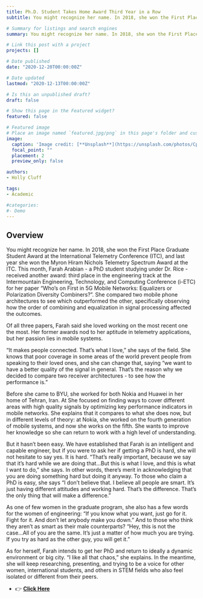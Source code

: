 ```yaml
---
title: Ph.D. Student Takes Home Award Third Year in a Row 
subtitle: You might recognize her name. In 2018, she won the First Place Graduate Student Award at the International Telemetry Conference (ITC), and last year she won the Myron Hiram Nichols Telemetry Spectrum Award at the ITC. 

# Summary for listings and search engines
summary: You might recognize her name. In 2018, she won the First Place Graduate Student Award at the International Telemetry Conference (ITC), and last year she won the Myron Hiram Nichols Telemetry Spectrum Award at the ITC. This month, Farah Arabian - a PhD student studying under...

# Link this post with a project
projects: []

# Date published
date: "2020-12-20T00:00:00Z"

# Date updated
lastmod: "2020-12-13T00:00:00Z"

# Is this an unpublished draft?
draft: false

# Show this page in the Featured widget?
featured: false

# Featured image
# Place an image named `featured.jpg/png` in this page's folder and customize its options here.
image:
  caption: 'Image credit: [**Unsplash**](https://unsplash.com/photos/CpkOjOcXdUY)'
  focal_point: ""
  placement: 2
  preview_only: false

authors:
- Holly Cluff

tags:
- Academic

#categories:
#- Demo
---
```


## Overview



You might recognize her name. In 2018, she won the First Place Graduate Student Award at the International Telemetry Conference (ITC), and last year she won the Myron Hiram Nichols Telemetry Spectrum Award at the ITC. This month, Farah Arabian - a PhD student studying under Dr. Rice - received another award: third place in the engineering track at the Intermountain Engineering, Technology, and Computing Conference (i-ETC) for her paper “Who’s on First in 5G Mobile Networks: Equalizers or Polarization Diversity Combiners?”. She compared two mobile phone architectures to see which outperformed the other, specifically observing how the order of combining and equalization in signal processing affected the outcomes.

Of all three papers, Farah said she loved working on the most recent one the most. Her former awards nod to her aptitude in telemetry applications, but her passion lies in mobile systems.

“It makes people connected. That’s what I love,” she says of the field. She knows that poor coverage in some areas of the world prevent people from speaking to their loved ones, and she can change that, saying “we want to have a better quality of the signal in general. That’s the reason why we decided to compare two receiver architectures - to see how the performance is.”

Before she came to BYU, she worked for both Nokia and Huawei in her home of Tehran, Iran. At She focused on finding ways to cover different areas with high quality signals by optimizing key performance indicators in mobile networks. She explains that it compares to what she does now, but in different levels of theory: at Nokia, she worked on the fourth generation of mobile systems, and now she works on the fifth. She wants to improve her knowledge so she can return to work with a high level of understanding.

But it hasn’t been easy. We have established that Farah is an intelligent and capable engineer, but if you were to ask her if getting a PhD is hard, she will not hesitate to say yes. It is hard. “That’s really important, because we say that it’s hard while we are doing that...But this is what I love, and this is what I want to do,” she says. In other words, there’s merit in acknowledging that you are doing something hard but doing it anyway. To those who claim a PhD is easy, she says “I don’t believe that. I believe all people are smart. It’s just having different attitudes and working hard. That’s the difference. That’s the only thing that will make a difference.”

As one of few women in the graduate program, she also has a few words for the women of engineering: “If you know what you want, just go for it. Fight for it. And don’t let anybody make you down.” And to those who think they aren’t as smart as their male counterparts? “Hey, this is not the case...All of you are the same. It’s just a matter of how much you are trying. If you try as hard as the other guy, you will get it.”

As for herself, Farah intends to get her PhD and return to ideally a dynamic environment or big city. “I like all that chaos,” she explains. In the meantime, she will keep researching, presenting, and trying to be a voice for other women, international students, and others in STEM fields who also feel isolated or different from their peers.

- 👉 [**Click Here**](https://ece.byu.edu/phd-student-takes-home-award-third-year-in-a-row)
